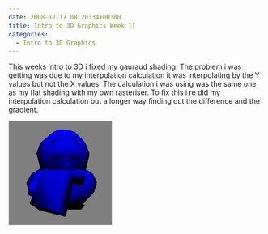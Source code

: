```yaml
---
date: 2008-12-17 08:20:34+00:00
title: Intro to 3D Graphics Week 11
categories:
  - Intro to 3D Graphics
---
```


This weeks intro to 3D i fixed my gauraud shading. The problem i was getting was due to my interpolation calculation it was interpolating by the Y values but not the X values. The calculation i was using was the same one as my flat shading with my own rasteriser. To fix this i re did my interpolation calculation but a longer way finding out the difference and the gradient.

[![](/assets/images/guru.png)](/assets/images/guru.png)
